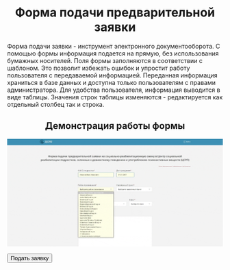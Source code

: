 <h1 align="center">Форма подачи предварительной заявки</h1>
<p>Форма подачи заявки - инструмент электронного документооборота. С помощью формы информация подается на прямую, без использования бумажных носителей. Поля формы заполняются в соответствии с шаблоном. Это позволит избежать ошибок и упростит работу пользователя с передаваемой информацией. Переданная информация храниться в базе данных и доступна только пользователям с правами администратора. Для удобства пользователя, информация выводится в виде таблицы. Значения строк таблицы изменяются - редактируется как отдельный столбец так и строка.</p> 

<h2 align="center">Демонстрация работы формы</h2>
<img src="/form-gif.gif" width="1012" alt="demo">


<button align="center">Подать заявку</button>
